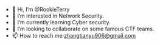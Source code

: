 - 👋 Hi, I’m @RookieTerry
- 👀 I’m interested in Network Security.
- 🌱 I’m currently learning Cyber security.
- 💞️ I’m looking to collaborate on some famous CTF teams.
- 📫 How to reach me:zhangtianyu906@gmail.com

<!---
RookieTerry/RookieTerry is a ✨ special ✨ repository because its `README.md` (this file) appears on your GitHub profile.
You can click the Preview link to take a look at your changes.
--->
